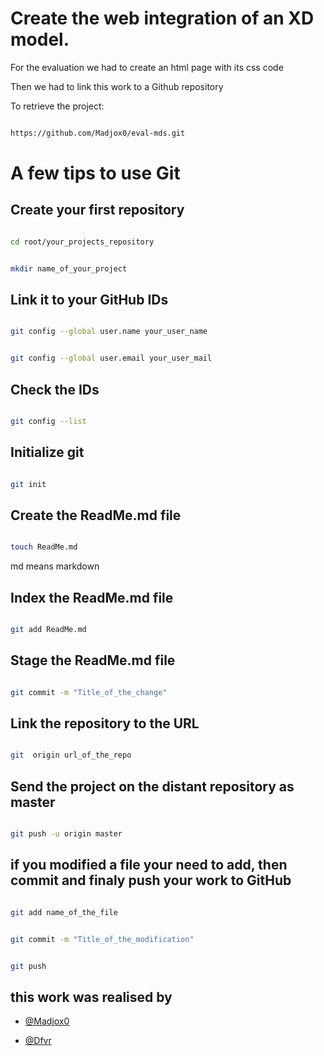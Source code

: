 # Create the web integration of an XD model.

For the evaluation we had to create an html page with its css code

Then we had to link this work to a Github repository

To retrieve the project:

```bash

https://github.com/Madjox0/eval-mds.git

```

# A few tips to use Git

## Create your first repository

```bash

cd root/your_projects_repository

```

```bash

mkdir name_of_your_project

```

## Link it to your GitHub IDs

```bash

git config --global user.name your_user_name

```

```bash

git config --global user.email your_user_mail

```

## Check the IDs

```bash

git config --list

```

## Initialize git

```bash

git init

```

## Create the ReadMe.md file

```bash

touch ReadMe.md

```

md means markdown

## Index the ReadMe.md file

```bash

git add ReadMe.md

```

## Stage the ReadMe.md file

```bash

git commit -m "Title_of_the_change"

```

## Link the repository to the URL

```bash

git  origin url_of_the_repo

```

## Send the project on the distant repository as master

```bash

git push -u origin master

```

## if you modified a file your need to add, then commit and finaly push your work to GitHub

```bash

git add name_of_the_file

```

```bash

git commit -m "Title_of_the_modification"

```

```bash

git push

```

## this work was realised by

- [@Madjox0](https://www.github.com/Madjox0)

- [@Dfvr](https://www.github.com/Dfvr)
